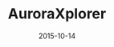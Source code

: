 ---
layout: post
title: AuroraXplorer
date: 2015-10-14
duration: 2015.09 - 2015.11
image: /assets/img/projects/auroraxplorer.jpg
description: AuroraXplorer works with the travel industry by designing, marketing and selling their services to Chinese travellers, directly online, and through boutique travel agencies and other offline sales channels. I was working on the client-side of AuroraXplorer (a HTML5 hybrid mobile app) by using Ionic and AngularJS.
categories: [project]
tags: [project]
---
